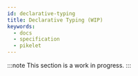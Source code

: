 ```yaml
---
id: declarative-typing
title: Declarative Typing (WIP)
keywords:
  - docs
  - specification
  - pikelet
---
```


:::note
This section is a work in progress.
:::
